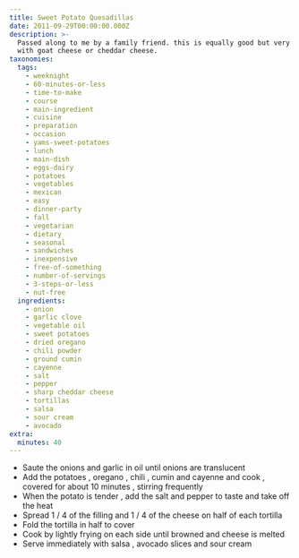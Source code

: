 ```yaml
---
title: Sweet Potato Quesadillas
date: 2011-09-29T00:00:00.000Z
description: >-
  Passed along to me by a family friend. this is equally good but very different
  with goat cheese or cheddar cheese.
taxonomies:
  tags:
    - weeknight
    - 60-minutes-or-less
    - time-to-make
    - course
    - main-ingredient
    - cuisine
    - preparation
    - occasion
    - yams-sweet-potatoes
    - lunch
    - main-dish
    - eggs-dairy
    - potatoes
    - vegetables
    - mexican
    - easy
    - dinner-party
    - fall
    - vegetarian
    - dietary
    - seasonal
    - sandwiches
    - inexpensive
    - free-of-something
    - number-of-servings
    - 3-steps-or-less
    - nut-free
  ingredients:
    - onion
    - garlic clove
    - vegetable oil
    - sweet potatoes
    - dried oregano
    - chili powder
    - ground cumin
    - cayenne
    - salt
    - pepper
    - sharp cheddar cheese
    - tortillas
    - salsa
    - sour cream
    - avocado
extra:
  minutes: 40
---
```

 - Saute the onions and garlic in oil until onions are translucent
 - Add the potatoes , oregano , chili , cumin and cayenne and cook , covered for about 10 minutes , stirring frequently
 - When the potato is tender , add the salt and pepper to taste and take off the heat
 - Spread 1 / 4 of the filling and 1 / 4 of the cheese on half of each tortilla
 - Fold the tortilla in half to cover
 - Cook by lightly frying on each side until browned and cheese is melted
 - Serve immediately with salsa , avocado slices and sour cream
